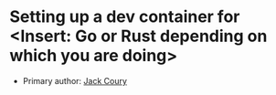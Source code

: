 # Setting up a dev container for <Insert: Go or Rust depending on which you are doing>

* Primary author: [Jack Coury](https://github.com/jcoury89)